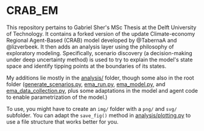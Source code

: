 # CRAB_EM
This repository pertains to Gabriel Sher's MSc Thesis at the Delft University of Technology. It contains a forked version of the update Climate-economy Regional Agent-Based (CRAB) model developed by @TabernaA and @lizverbeek. It then adds an analysis layer using the philosophy of exploratory modeling. Specifically, scenario discovery (a decision-making under deep uncertainty method) is used to try to explain the model's state space and identify tipping points at the boundaries of its states.

My additions lie mostly in the [analysis/](analysis/) folder, though some also in the root folder ([generate_scenarios.py](generate_scenarios.py), [ema_run.py](ema_run.py),  [ema_model.py](ema_model.py), and [ema_data_collection.py](ema_data_collection.py), plus some adaptations in the model and agent code to enable parametrization of the model.)

To use, you might have to create an `img/` folder with a `png/` and `svg/` subfolder. You can adapt the `save_fig()` method in [analysis/plotting.py](analysis/plotting.py) to use a file structure that works better for you.